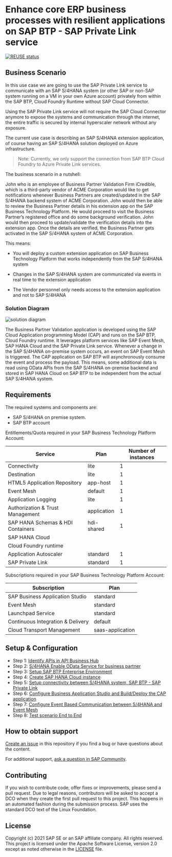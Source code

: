 # Enhance core ERP business processes with resilient applications on SAP BTP - SAP Private Link service

[![REUSE status](https://api.reuse.software/badge/github.com/SAP-samples/btp-build-resilient-apps)](https://api.reuse.software/info/github.com/SAP-samples/btp-build-resilient-apps)


## Business Scenario

In this use case we are going to use the SAP Private Link service to communicate with an SAP S/4HANA system (or other SAP or non-SAP system running on a VM in your own Azure account) privately from within the SAP BTP, Cloud Foundry Runtime without SAP Cloud Connector.

Using the SAP Private Link service will not require the SAP Cloud Connector anymore to expose the systems and communication through the internet, the entire traffic is secured by internal hyperscaler network without any exposure.

The current use case is describing an SAP S/4HANA extension application, of course having an SAP S/4HANA solution deployed on Azure infrastructure.
  
 >Note: Currently, we only support the connection from SAP BTP Cloud Foundry to Azure Private Link services. 

The business scenario in a nutshell:

John who is an employee of Business Partner Validation Firm iCredible, which is a third-party vendor of ACME Corporation would like to get notifications whenever  Business Partners are created/updated in the SAP S/4HANA backend system of ACME Corporation. John would then be able to review the Business Partner details in his extension app on the SAP Business Technology Platform. He would proceed to visit the Business Partner’s registered office and do some background verification. John would then proceed to update/validate the verification details into the extension app. Once the details are verified, the Business Partner gets activated in the SAP S/4HANA system of ACME Corporation. 

This means:

- You will deploy a custom extension application on SAP Business Technology Platform that works independently from the SAP S/4HANA system

- Changes in the SAP S/4HANA system are communicated via events in real time to the extension application

- The Vendor personnel only needs access to the extension application and not to SAP S/4HANA

### Solution Diagram

![solution diagram](./tutorials/05-PrivateLink/images/s4-ext-privatelink-2.png)

The Business Partner Validation application is developed using the SAP Cloud Application programming Model (CAP) and runs on the SAP BTP, Cloud Foundry runtime. It leverages platform services like SAP Event Mesh, SAP HANA Cloud and the SAP Private Link service. Whenever a change in the SAP S/4HANA on-premise system occurs, an event on SAP Event Mesh is triggered. The CAP application on SAP BTP will asynchronously consume the event and process the payload. This means, some additional data is read using OData APIs from the SAP S/4HANA on-premise backend and stored in SAP HANA Cloud on SAP BTP to be independent from the actual SAP S/4HANA system.

## Requirements
The required systems and components are:

- SAP S/4HANA on premise system.
- SAP BTP account

Entitlements/Quota required in your SAP Business Technology Platform Account:

| Service                            | Plan        | Number of instances |
| ---------------------------------- | ----------- | ------------------- |
| Connectivity                       | lite        | 1                   |
| Destination                        | lite        | 1                   |
| HTML5 Application Repository       | app-host    | 1                   |
| Event Mesh                         | default     | 1                   |
| Application Logging                | lite        | 1                   |
| Authorization & Trust Management   | application | 1                   |
| SAP HANA Schemas & HDI Containers  | hdi-shared  | 1                   |
| SAP HANA Cloud                     |             |                     |
| Cloud Foundry runtime              |             |                     |
| Application Autoscaler             | standard    | 1                   |
| SAP Private Link                   | standard    | 1                   |


Subscriptions required in your SAP Business Technology Platform Account:

| Subscription                      | Plan             |
| --------------------------------- | ---------------- |
| SAP Business Application Studio   | standard         |
| Event Mesh                        | standard         |
| Launchpad Service                 | standard         |
| Continuous Integration & Delivery | default          |
| Cloud Transport Management        | saas-application |


## Setup & Configuration

- Step 1: [Identify APIs in API Business Hub](./tutorials/01-IdentifyAPIFromAPIBusinessHub.md)
- Step 2: [S/4HANA Enable OData Service for business partner](./tutorials/02-configure-oData-Service)
- Step 3: [Setup SAP BTP Enterprise Environment](./tutorials/03-PrepareBTP)
- Step 4: [Create SAP HANA Cloud instance](./tutorials/04-SetupHANACloud)
- Step 5: [Setup connectivity between S/4HANA system, SAP BTP - SAP Private Link](./tutorials/05-PrivateLink)
- Step 6: [Configure Business Application Studio and Build/Deploy the CAP application ](./tutorials/06-ConfigureCAPApp)
- Step 7: [Configure Event Based Communication between S/4HANA and Event Mesh](./tutorials/07-SetupEventMesh)
- Step 8: [Test scenario End to End](./tutorials/08-TestApplication)

## How to obtain support

[Create an issue](https://github.com/SAP-samples/<repository-name>/issues) in this repository if you find a bug or have questions about the content.
 
For additional support, [ask a question in SAP Community](https://answers.sap.com/questions/ask.html).

## Contributing

If you wish to contribute code, offer fixes or improvements, please send a pull request. Due to legal reasons, contributors will be asked to accept a DCO when they create the first pull request to this project. This happens in an automated fashion during the submission process. SAP uses the standard DCO text of the Linux Foundation.

## License
Copyright (c) 2021 SAP SE or an SAP affiliate company. All rights reserved. This project is licensed under the Apache Software License, version 2.0 except as noted otherwise in the [LICENSE](LICENSES/Apache-2.0.txt) file.
